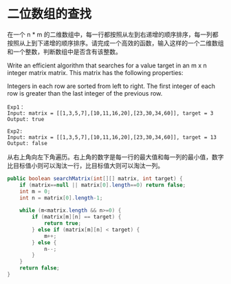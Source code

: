 
# 二位数组的查找

在一个 n * m 的二维数组中，每一行都按照从左到右递增的顺序排序，每一列都按照从上到下递增的顺序排序。请完成一个高效的函数，输入这样的一个二维数组和一个整数，判断数组中是否含有该整数。

Write an efficient algorithm that searches for a value target in an m x n integer matrix matrix. This matrix has the following properties:

Integers in each row are sorted from left to right.
The first integer of each row is greater than the last integer of the previous row.

```
Exp1：
Input: matrix = [[1,3,5,7],[10,11,16,20],[23,30,34,60]], target = 3
Output: true

Exp2:  
Input: matrix = [[1,3,5,7],[10,11,16,20],[23,30,34,60]], target = 13
Output: false
```

从右上角向左下角遍历。右上角的数字是每一行的最大值和每一列的最小值，数字比目标值小则可以淘汰一行，比目标值大则可以淘汰一列。

```java
public boolean searchMatrix(int[][] matrix, int target) {
    if (matrix==null || matrix[0].length==0) return false;
    int m = 0;
    int n = matrix[0].length-1;
    
    while (m<matrix.length && n>=0) {
        if (matrix[m][n] == target) {
            return true;
        } else if (matrix[m][n] < target) {
            m++;
        } else {
            n--;
        }
    }
    return false;
}
```

